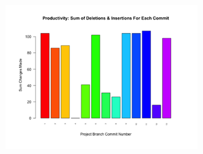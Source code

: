 ![test_image](https://github.com/pierremigeon/commit_tracker/blob/master/Algorithms_practice_project/Algorithms_practice::shell_sort.data_sum_barplot.png)
